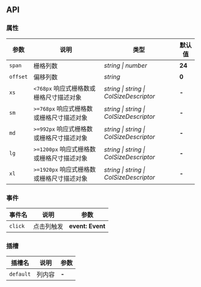 ## API

### 属性

| 参数 | 说明 | 类型 | 默认值 | 
| --- | --- | --- | --- | 
| `span` | 栅格列数 | _string \| number_ | **24** |
| `offset` | 偏移列数 | _string_ | **0** |
| `xs` | `<768px` 响应式栅格数或栅格尺寸描述对象 | _string \| string \| ColSizeDescriptor_ | **-** |
| `sm` | `>=768px` 响应式栅格数或栅格尺寸描述对象 | _string \| string \| ColSizeDescriptor_ | **-** |
| `md` | `>=992px` 响应式栅格数或栅格尺寸描述对象 | _string \| string \| ColSizeDescriptor_ | **-** |
| `lg` | `>=1200px` 响应式栅格数或栅格尺寸描述对象 | _string \| string \| ColSizeDescriptor_ | **-** |
| `xl` | `>=1920px` 响应式栅格数或栅格尺寸描述对象 | _string \| string \| ColSizeDescriptor_ | **-** |

### 事件

| 事件名 | 说明 | 参数 |
| --- | --- | --- |
| `click` | 点击列触发 | **event: Event** |

### 插槽

| 插槽名 | 说明 | 参数 |
| --- | --- | --- |
| `default` | 列内容 | **-** |